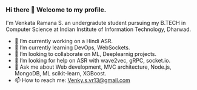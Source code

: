 ### Hi there 👋 Welcome to my profile.  
I'm Venkata Ramana S. an undergradute student pursuing my B.TECH in Computer Science at Indian Institute of Information Technology, Dharwad.

<!--
**VenkySVR/VenkySVR** is a ✨ _special_ ✨ repository because its `README.md` (this file) appears on your GitHub profile.

Here are some ideas to get you started:

- 🔭 I’m currently working on a Hindi ASR.
- 🌱 I’m currently learning DevOps, WebSockets.
- 👯 I’m looking to collaborate on ML, Deeplearnig projects.
- 🤔 I’m looking for help on ASR with wave2vec, gRPC, socket.io.
- 💬 Ask me about Web development, MVC architecture, Node.js, MongoDB, ML scikit-learn, XGBoost., MVC architecture, Node.js, MongoDB,
- 📫 How to reach me: Venky.s.vr13@gmail.com
- 😄 Pronouns: ...
- ⚡ Fun fact: ...
-->


- 🔭 I’m currently working on a Hindi ASR.
- 🌱 I’m currently learning DevOps, WebSockets.
- 👯 I’m looking to collaborate on ML, Deeplearnig projects.
- 🤔 I’m looking for help on ASR with wave2vec, gRPC, socket.io.
- 💬 Ask me about Web development, MVC architecture, Node.js, MongoDB, ML scikit-learn, XGBoost.
- 📫 How to reach me: Venky.s.vr13@gmail.com
